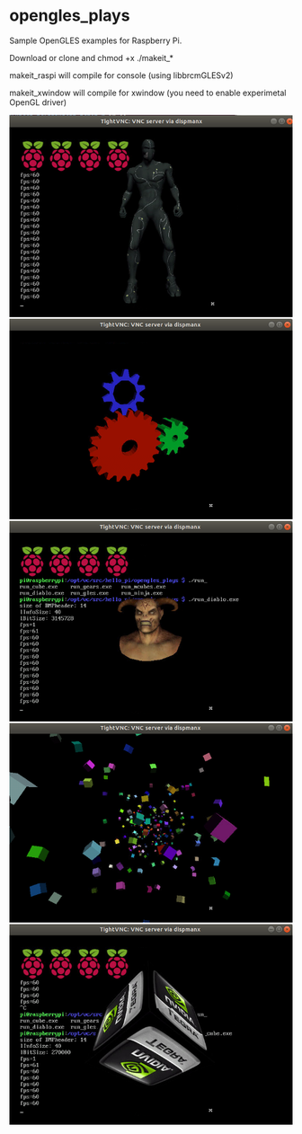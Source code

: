 # opengles_plays

Sample OpenGLES examples for Raspberry Pi.

Download or clone and chmod +x ./makeit_*

makeit_raspi will compile for console (using libbrcmGLESv2)

makeit_xwindow will compile for xwindow (you need to enable experimetal OpenGL driver)


<p align="center">
  <img src="images/ninja.png"/>
  <img src="images/gears.png"/>
  <img src="images/diablo.png"/>
  <img src="images/cubes.png"/>
  <img src="images/cube.png"/>
</p>
